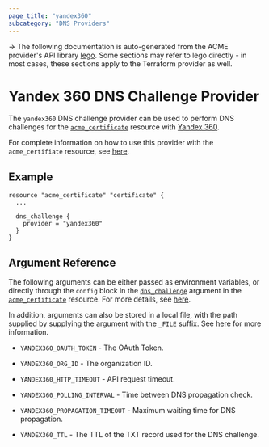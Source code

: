 ```yaml
---
page_title: "yandex360"
subcategory: "DNS Providers"
---
```


-> The following documentation is auto-generated from the ACME
provider's API library [lego](https://go-acme.github.io/lego/).  Some
sections may refer to lego directly - in most cases, these sections
apply to the Terraform provider as well.

# Yandex 360 DNS Challenge Provider

The `yandex360` DNS challenge provider can be used to perform DNS challenges for
the [`acme_certificate`][resource-acme-certificate] resource with
[Yandex 360](https://360.yandex.ru).

[resource-acme-certificate]: ../resources/certificate.md

For complete information on how to use this provider with the `acme_certifiate`
resource, see [here][resource-acme-certificate-dns-challenges].

[resource-acme-certificate-dns-challenges]: ../resources/certificate.md#using-dns-challenges

## Example

```hcl
resource "acme_certificate" "certificate" {
  ...

  dns_challenge {
    provider = "yandex360"
  }
}
```
## Argument Reference

The following arguments can be either passed as environment variables, or
directly through the `config` block in the
[`dns_challenge`][resource-acme-certificate-dns-challenge-arg] argument in the
[`acme_certificate`][resource-acme-certificate] resource. For more details, see
[here][resource-acme-certificate-dns-challenges].

[resource-acme-certificate-dns-challenge-arg]: ../resources/certificate.md#dns_challenge

In addition, arguments can also be stored in a local file, with the path
supplied by supplying the argument with the `_FILE` suffix. See
[here][acme-certificate-file-arg-example] for more information.

[acme-certificate-file-arg-example]: ../resources/certificate.md#using-variable-files-for-provider-arguments

* `YANDEX360_OAUTH_TOKEN` - The OAuth Token.
* `YANDEX360_ORG_ID` - The organization ID.

* `YANDEX360_HTTP_TIMEOUT` - API request timeout.
* `YANDEX360_POLLING_INTERVAL` - Time between DNS propagation check.
* `YANDEX360_PROPAGATION_TIMEOUT` - Maximum waiting time for DNS propagation.
* `YANDEX360_TTL` - The TTL of the TXT record used for the DNS challenge.


